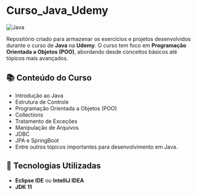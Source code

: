 # Curso_Java_Udemy  

![Java](https://img.shields.io/badge/Java-ED8B00?style=for-the-badge&logo=java&logoColor=white)  

Repositório criado para armazenar os exercícios e projetos desenvolvidos durante o curso de **Java** na **Udemy**. O curso tem foco em **Programação Orientada a Objetos (POO)**, abordando desde conceitos básicos até tópicos mais avançados.  

## 📚 Conteúdo do Curso  
- Introdução ao Java  
- Estrutura de Controle  
- Programação Orientada a Objetos (POO)  
- Collections  
- Tratamento de Exceções  
- Manipulação de Arquivos  
- JDBC
- JPA e SpringBoot 
- Entre outros tópicos importantes para desenvolvimento em Java.  

## 🚀 Tecnologias Utilizadas  
- **Eclipse IDE** ou **IntelliJ IDEA**  
- **JDK 11** 

